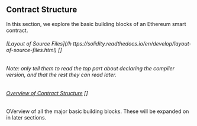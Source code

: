 ## Contract Structure

In this section, we explore the basic building blocks of an Ethereum smart contract.

###### [Layout of Source Files](/h ttps://solidity.readthedocs.io/en/develop/layout-of-source-files.html) \[\]

###### Note: only tell them to read the top part about declaring the compiler version, and that the rest they can read later. 



###### [Overview of Contract Structure](https://solidity.readthedocs.io/en/develop/structure-of-a-contract.html) \[\]

OVerview of all the major basic building blocks. These will be expanded on in later sections. 

